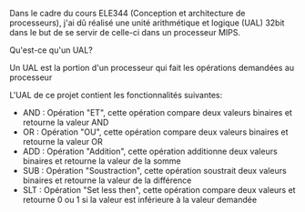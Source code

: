 Dans le cadre du cours ELE344 (Conception et architecture de processeurs), j'ai dû réalisé une unité arithmétique et logique (UAL) 32bit dans le but de se servir de celle-ci dans un processeur MIPS.

Qu'est-ce qu'un UAL? 

Un UAL est la portion d'un processeur qui fait les opérations demandées au processeur

L'UAL de ce projet contient les fonctionnalités suivantes: 
  - AND : Opération "ET", cette opération compare deux valeurs binaires et retourne la valeur AND
  - OR  : Opération "OU", cette opération compare deux valeurs binaires et retourne la valeur OR  
  - ADD : Opération "Addition", cette opération additionne deux valeurs binaires et retourne la valeur de la somme
  - SUB : Opération "Soustraction", cette opération soustrait deux valeurs binaires et retourne la valeur de la différence
  - SLT : Opération "Set less then", cette opération compare deux valeurs et retourne 0 ou 1 si la valeur est inférieure à la valeur demandée
